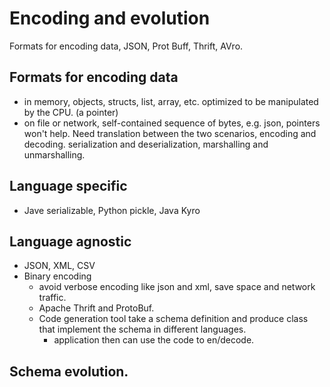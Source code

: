 # Encoding and evolution

Formats for encoding data, JSON, Prot Buff, Thrift, AVro.

## Formats for encoding data
- in memory, objects, structs, list, array, etc. optimized to be manipulated by the CPU. (a pointer)
- on file or network, self-contained sequence of bytes, e.g. json, pointers won't help.
Need translation between the two scenarios, encoding and decoding. serialization and deserialization, marshalling and unmarshalling.

## Language specific
- Jave serializable, Python pickle, Java Kyro

## Language agnostic
- JSON, XML, CSV
- Binary encoding
  - avoid verbose encoding like json and xml, save space and network traffic.
  - Apache Thrift and ProtoBuf.
  - Code generation tool take a schema definition and produce class that implement the schema in different languages.
    - application then can use the code to en/decode.
  

## Schema evolution.
